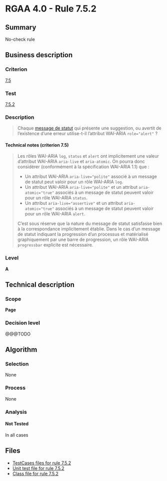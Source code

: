 # RGAA 4.0 - Rule 7.5.2

## Summary

No-check rule

## Business description

### Criterion

[7.5](https://www.numerique.gouv.fr/publications/rgaa-accessibilite/methode/criteres/#crit-7-5)

### Test

[7.5.2](https://www.numerique.gouv.fr/publications/rgaa-accessibilite/methode/criteres/#test-7-5-2)

### Description

> Chaque [message de statut](https://www.numerique.gouv.fr/publications/rgaa-accessibilite/methode/glossaire/#message-de-statut) qui présente une suggestion, ou avertit de l’existence d’une erreur utilise-t-il l’attribut WAI-ARIA `role="alert"` ?

#### Technical notes (criterion 7.5)

> Les rôles WAI-ARIA `log`, `status` et `alert` ont implicitement une valeur d’attribut WAI-ARIA `aria-live` et `aria-atomic`. On pourra donc considérer (conformément à la spécification WAI-ARIA 1.1) que :
> 
> * Un attribut WAI-ARIA `aria-live="polite"` associé à un message de statut peut valoir pour un rôle WAI-ARIA `log`.
> * Un attribut WAI-ARIA `aria-live="polite"` et un attribut `aria-atomic="true"` associés à un message de statut peuvent valoir pour un rôle WAI-ARIA `status`.
> * Un attribut `aria-live="assertive"` et un attribut `aria-atomic="true"` associés à un message de statut peuvent valoir pour un rôle WAI-ARIA `alert`.
> 
> C’est sous réserve que la nature du message de statut satisfasse bien à la correspondance implicitement établie. Dans le cas d’un message de statut indiquant la progression d’un processus et matérialisé graphiquement par une barre de progression, un rôle WAI-ARIA `progressbar` explicite est nécessaire.

### Level

**A**


## Technical description

### Scope

**Page**

### Decision level

@@@TODO


## Algorithm

### Selection

None

### Process

None

### Analysis

#### Not Tested

In all cases


## Files

- [TestCases files for rule 7.5.2](https://gitlab.com/asqatasun/Asqatasun/-/tree/v5/rules/rules-rgaa4.0/src/test/resources/testcases/rgaa40/Rgaa40Rule070502/)
- [Unit test file for rule 7.5.2](https://gitlab.com/asqatasun/Asqatasun/-/blob/v5/rules/rules-rgaa4.0/src/test/java/org/asqatasun/rules/rgaa40/Rgaa40Rule070502Test.java)
- [Class file for rule 7.5.2](https://gitlab.com/asqatasun/Asqatasun/-/blob/v5/rules/rules-rgaa4.0/src/main/java/org/asqatasun/rules/rgaa40/Rgaa40Rule070502.java)


